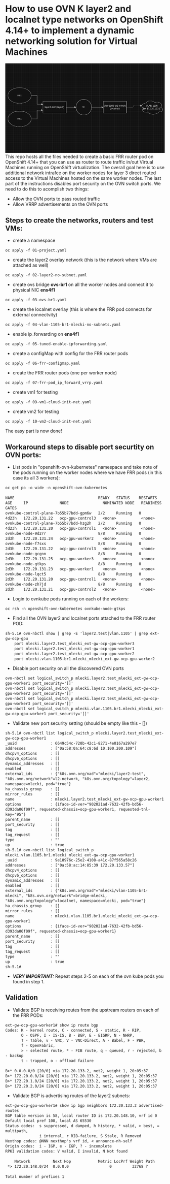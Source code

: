 # How to use OVN K layer2 and localnet type networks on OpenShift 4.14+ to implement a dynamic networking solution for Virtual Machines
![logical topology](ovn+frr_topology.png)
This repo hosts all the files needed to create a basic FRR router pod on OpenShift 4.14+ that you can use as router to route traffic 
in/out Virtual Machines running on OpenShift virtualization. The overall goal here is to use additional network intrafce on the worker nodes 
for layer 3 direct routed access to the Virtual Machines hosted on the same worker nodes. The last part of the instructions disables port 
security on the OVN switch ports. We need to do this to acomplish two things:
* Allow the OVN ports to pass routed traffic
* Allow VRRP advertisements on the OVN ports

## Steps to create the networks, routers and test VMs:
* create a namespace
```
oc apply -f 01-project.yaml
```
* create the layer2 overlay network (this is the network where VMs are attached as well)
```
oc apply -f 02-layer2-no-subnet.yaml
```
* create ovs bridge **ovs-br1** on all the worker nodes and connect it to physical NIC **ens4f1**
```
oc apply -f 03-ovs-br1.yaml
````
* create the localnet overlay (this is where the FRR pod connects for external connectvity)
```
oc apply -f 04-vlan-1105-br1-mlecki-no-subnets.yaml
```
* enable ip_forwarding on **ens4f1**
```
oc apply -f 05-tuned-enable-ipforwarding.yaml
```
* create a configMap with config for the FRR router pods
```
oc apply -f 06-frr-configmap.yaml
```
* create the FRR router pods (one per worker node)
```
oc apply -f 07-frr-pod_ip_forward_vrrp.yaml
```
* create vm1 for testing
```
oc apply -f 09-vm1-cloud-init-net.yaml
```
* create vm2 for testing
```
oc apply -f 10-vm2-cloud-init-net.yaml
```

The easy part is now done!

## Workaround steps to disable port securtity on OVN ports:
* List pods in "openshift-ovn-kubernetes" namespace and take note of the pods running on the worker nodes where we have FRR pods (in this case its all 3 workers):
```
oc get po -o wide -n openshift-ovn-kubernetes

NAME                                     READY   STATUS    RESTARTS   AGE     IP              NODE               NOMINATED NODE   READINESS GATES
ovnkube-control-plane-7b55b77bdd-gpm6w   2/2     Running   0          4d23h   172.20.131.22   ocp-gpu-control3   <none>           <none>
ovnkube-control-plane-7b55b77bdd-hzg2h   2/2     Running   0          4d23h   172.20.131.20   ocp-gpu-control1   <none>           <none>
ovnkube-node-9d2rr                       8/8     Running   0          2d3h    172.20.131.24   ocp-gpu-worker2    <none>           <none>
ovnkube-node-f7sxs                       8/8     Running   0          2d3h    172.20.131.22   ocp-gpu-control3   <none>           <none>
ovnkube-node-gcgnn                       8/8     Running   0          2d3h    172.20.131.25   ocp-gpu-worker3    <none>           <none>
ovnkube-node-gtkps                       8/8     Running   0          2d3h    172.20.131.23   ocp-gpu-worker1    <none>           <none>
ovnkube-node-lqct5                       8/8     Running   0          2d3h    172.20.131.20   ocp-gpu-control1   <none>           <none>
ovnkube-node-zh7jd                       8/8     Running   0          2d3h    172.20.131.21   ocp-gpu-control2   <none>           <none>
```
* Login to ovnkube pods running on each of the workers:
```
oc rsh -n openshift-ovn-kubernetes ovnkube-node-gtkps
```
* Find all the OVN layer2 and localnet ports attached to the FRR router POD:
```
sh-5.1# ovn-nbctl show | grep -E 'layer2.test|vlan.1105' | grep ext-gw-ocp-gpu
    port mlecki.layer2.test_mlecki_ext-gw-ocp-gpu-worker3
    port mlecki.layer2.test_mlecki_ext-gw-ocp-gpu-worker1
    port mlecki.layer2.test_mlecki_ext-gw-ocp-gpu-worker2
    port mlecki.vlan.1105.br1.mlecki_mlecki_ext-gw-ocp-gpu-worker2
```
* Disable port security on all the discovered OVN ports
```
ovn-nbctl set logical_switch_p mlecki.layer2.test_mlecki_ext-gw-ocp-gpu-worker1 port_security='[]'
ovn-nbctl set logical_switch_p mlecki.layer2.test_mlecki_ext-gw-ocp-gpu-worker2 port_security='[]'
ovn-nbctl set logical_switch_p mlecki.layer2.test_mlecki_ext-gw-ocp-gpu-worker3 port_security='[]'
ovn-nbctl set logical_switch_p mlecki.vlan.1105.br1.mlecki_mlecki_ext-gw-ocp-gpu-worker1 port_security='[]'
```
* Validate new port security setting (should be empty like this - [])
```
sh-5.1# ovn-nbctl list logical_switch_p mlecki.layer2.test_mlecki_ext-gw-ocp-gpu-worker1
_uuid               : 6649c54c-720b-42c1-8271-4e0167a297e7
addresses           : ["0a:58:0a:64:c8:6d 10.100.200.109"]
dhcpv4_options      : []
dhcpv6_options      : []
dynamic_addresses   : []
enabled             : []
external_ids        : {"k8s.ovn.org/nad"="mlecki/layer2-test", "k8s.ovn.org/network"=l2-network, "k8s.ovn.org/topology"=layer2, namespace=mlecki, pod="true"}
ha_chassis_group    : []
mirror_rules        : []
name                : mlecki.layer2.test_mlecki_ext-gw-ocp-gpu-worker1
options             : {iface-id-ver="902021ad-7632-42fb-bd56-d393da06f09f", requested-chassis=ocp-gpu-worker1, requested-tnl-key="95"}
parent_name         : []
port_security       : []
tag                 : []
tag_request         : []
type                : ""
up                  : true
sh-5.1# ovn-nbctl list logical_switch_p mlecki.vlan.1105.br1.mlecki_mlecki_ext-gw-ocp-gpu-worker1
_uuid               : 9e18976c-25e2-4108-a41c-87f565a58c26
addresses           : ["0a:58:ac:14:85:39 172.20.133.57"]
dhcpv4_options      : []
dhcpv6_options      : []
dynamic_addresses   : []
enabled             : []
external_ids        : {"k8s.ovn.org/nad"="mlecki/vlan-1105-br1-mlecki", "k8s.ovn.org/network"=bridge-mlecki, "k8s.ovn.org/topology"=localnet, namespace=mlecki, pod="true"}
ha_chassis_group    : []
mirror_rules        : []
name                : mlecki.vlan.1105.br1.mlecki_mlecki_ext-gw-ocp-gpu-worker1
options             : {iface-id-ver="902021ad-7632-42fb-bd56-d393da06f09f", requested-chassis=ocp-gpu-worker1}
parent_name         : []
port_security       : []
tag                 : []
tag_request         : []
type                : ""
up                  : true
sh-5.1# 
```
* ***VERY IMPORTANT:*** Repeat steps 2-5 on each of the ovn kube pods you found in step 1.

## Validation
* Validate BGP is receiving routes from the upstream routers on each of the FRR PODs:
```
ext-gw-ocp-gpu-worker1# show ip route bgp 
Codes: K - kernel route, C - connected, S - static, R - RIP,
       O - OSPF, I - IS-IS, B - BGP, E - EIGRP, N - NHRP,
       T - Table, v - VNC, V - VNC-Direct, A - Babel, F - PBR,
       f - OpenFabric,
       > - selected route, * - FIB route, q - queued, r - rejected, b - backup
       t - trapped, o - offload failure

B>* 0.0.0.0/0 [20/0] via 172.20.133.2, net2, weight 1, 20:05:37
B>* 172.20.0.0/24 [20/0] via 172.20.133.2, net2, weight 1, 20:05:37
B>* 172.20.1.0/24 [20/0] via 172.20.133.2, net2, weight 1, 20:05:37
B>* 172.20.2.0/24 [20/0] via 172.20.133.2, net2, weight 1, 20:05:37
```
* Validate BGP is advertising routes of the layer2 subnets:
```
ext-gw-ocp-gpu-worker1# show ip bgp neighbors 172.20.133.2 advertised-routes 
BGP table version is 58, local router ID is 172.20.148.10, vrf id 0
Default local pref 100, local AS 65530
Status codes:  s suppressed, d damped, h history, * valid, > best, = multipath,
               i internal, r RIB-failure, S Stale, R Removed
Nexthop codes: @NNN nexthop's vrf id, < announce-nh-self
Origin codes:  i - IGP, e - EGP, ? - incomplete
RPKI validation codes: V valid, I invalid, N Not found

    Network          Next Hop            Metric LocPrf Weight Path
 *> 172.20.148.0/24  0.0.0.0                  0         32768 ?

Total number of prefixes 1
```